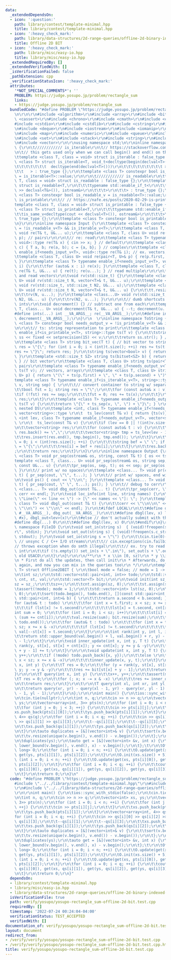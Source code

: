 ```yaml
---
data:
  _extendedDependsOn:
  - icon: ':question:'
    path: library/contest/template-minimal.hpp
    title: library/contest/template-minimal.hpp
  - icon: ':heavy_check_mark:'
    path: library/data-structures/2d-range-queries/offline-2d-binary-indexed-tree.hpp
    title: Offline 2D BIT
  - icon: ':heavy_check_mark:'
    path: library/misc/easy-io.hpp
    title: library/misc/easy-io.hpp
  _extendedRequiredBy: []
  _extendedVerifiedWith: []
  _isVerificationFailed: false
  _pathExtension: cpp
  _verificationStatusIcon: ':heavy_check_mark:'
  attributes:
    '*NOT_SPECIAL_COMMENTS*': ''
    PROBLEM: https://judge.yosupo.jp/problem/rectangle_sum
    links:
    - https://judge.yosupo.jp/problem/rectangle_sum
  bundledCode: "#define PROBLEM \"https://judge.yosupo.jp/problem/rectangle_sum\"\r\
    \n\r\n\r\n#include <algorithm>\r\n#include <array>\r\n#include <bitset>\r\n#include\
    \ <cassert>\r\n#include <chrono>\r\n#include <cmath>\r\n#include <complex>\r\n\
    #include <cstdio>\r\n#include <cstdlib>\r\n#include <cstring>\r\n#include <ctime>\r\
    \n#include <deque>\r\n#include <iostream>\r\n#include <iomanip>\r\n#include <list>\r\
    \n#include <map>\r\n#include <numeric>\r\n#include <queue>\r\n#include <random>\r\
    \n#include <set>\r\n#include <stack>\r\n#include <string>\r\n#include <unordered_map>\r\
    \n#include <vector>\r\n\r\nusing namespace std;\n\r\ninline namespace Helpers\
    \ {\r\n\t//////////// is_iterable\r\n\t// https://stackoverflow.com/questions/13830158/check-if-a-variable-type-is-iterable\r\
    \n\t// this gets used only when we can call begin() and end() on that type\r\n\
    \ttemplate <class T, class = void> struct is_iterable : false_type {};\r\n\ttemplate\
    \ <class T> struct is_iterable<T, void_t<decltype(begin(declval<T>())),\r\n\t\t\
    \t\t\t\t\t\t\t  decltype(end(declval<T>()))\r\n\t\t\t\t\t\t\t\t\t >\r\n\t\t\t\t\
    \t\t   > : true_type {};\r\n\ttemplate <class T> constexpr bool is_iterable_v\
    \ = is_iterable<T>::value;\r\n\r\n\t//////////// is_readable\r\n\ttemplate <class\
    \ T, class = void> struct is_readable : false_type {};\r\n\ttemplate <class T>\
    \ struct is_readable<T,\r\n\t\t\ttypename std::enable_if_t<\r\n\t\t\t\tis_same_v<decltype(cin\
    \ >> declval<T&>()), istream&>\r\n\t\t\t>\r\n\t\t> : true_type {};\r\n\ttemplate\
    \ <class T> constexpr bool is_readable_v = is_readable<T>::value;\r\n\r\n\t////////////\
    \ is_printable\r\n\t// // https://nafe.es/posts/2020-02-29-is-printable/\r\n\t\
    template <class T, class = void> struct is_printable : false_type {};\r\n\ttemplate\
    \ <class T> struct is_printable<T,\r\n\t\t\ttypename std::enable_if_t<\r\n\t\t\
    \t\tis_same_v<decltype(cout << declval<T>()), ostream&>\r\n\t\t\t>\r\n\t\t> :\
    \ true_type {};\r\n\ttemplate <class T> constexpr bool is_printable_v = is_printable<T>::value;\r\
    \n}\r\n\r\ninline namespace Input {\r\n\ttemplate <class T> constexpr bool needs_input_v\
    \ = !is_readable_v<T> && is_iterable_v<T>;\r\n\ttemplate <class T, class... U>\
    \ void re(T& t, U&... u);\r\n\ttemplate <class T, class U> void re(pair<T, U>&\
    \ p); // pairs\r\n\r\n\t// re: read\r\n\ttemplate <class T> typename enable_if<is_readable_v<T>,\
    \ void>::type re(T& x) { cin >> x; } // default\r\n\ttemplate <class T> void re(complex<T>&\
    \ c) { T a, b; re(a, b); c = {a, b}; } // complex\r\n\ttemplate <class T> typename\
    \ enable_if<needs_input_v<T>, void>::type re(T& i); // ex. vectors, arrays\r\n\
    \ttemplate <class T, class U> void re(pair<T, U>& p) { re(p.first, p.second);\
    \ }\r\n\ttemplate <class T> typename enable_if<needs_input_v<T>, void>::type re(T&\
    \ i) {\r\n\t\tfor (auto& x : i) re(x); }\r\n\ttemplate <class T, class... U> void\
    \ re(T& t, U&... u) { re(t); re(u...); } // read multiple\r\n\r\n\t// rv: resize\
    \ and read vectors\r\n\tvoid rv(std::size_t) {}\r\n\ttemplate <class T, class...\
    \ U> void rv(std::size_t N, vector<T>& t, U&... u);\r\n\ttemplate <class...U>\
    \ void rv(std::size_t, std::size_t N2, U&... u);\r\n\ttemplate <class T, class...\
    \ U> void rv(std::size_t N, vector<T>& t, U&... u) {\r\n\t\tt.resize(N); re(t);\r\
    \n\t\trv(N, u...); }\r\n\ttemplate <class...U> void rv(std::size_t, std::size_t\
    \ N2, U&... u) {\r\n\t\trv(N2, u...); }\r\n\r\n\t// dumb shortcuts to read in\
    \ ints\r\n\tvoid decrement() {} // subtract one from each\r\n\ttemplate <class\
    \ T, class... U> void decrement(T& t, U&... u) { --t; decrement(u...); }\r\n\t\
    #define ints(...) int __VA_ARGS__; re(__VA_ARGS__);\r\n\t#define int1(...) ints(__VA_ARGS__);\
    \ decrement(__VA_ARGS__);\r\n}\r\n  \r\ninline namespace ToString {\r\n\ttemplate\
    \ <class T> constexpr bool needs_output_v = !is_printable_v<T> && is_iterable_v<T>;\r\
    \n\r\n\t// ts: string representation to print\r\n\ttemplate <class T> typename\
    \ enable_if<is_printable_v<T>, string>::type ts(T v) {\r\n\t\tstringstream ss;\
    \ ss << fixed << setprecision(15) << v;\r\n\t\treturn ss.str(); } // default\r\
    \n\ttemplate <class T> string bit_vec(T t) { // bit vector to string\r\n\t\tstring\
    \ res = \"{\"; for (int i = 0; i < (int)t.size(); ++i) res += ts(t[i]);\r\n\t\t\
    res += \"}\"; return res; }\r\n\tstring ts(vector<bool> v) { return bit_vec(v);\
    \ }\r\n\ttemplate <std::size_t SZ> string ts(bitset<SZ> b) { return bit_vec(b);\
    \ } // bit vector\r\n\ttemplate <class T, class U> string ts(pair<T, U> p); //\
    \ pairs\r\n\ttemplate <class T> typename enable_if<needs_output_v<T>, string>::type\
    \ ts(T v); // vectors, arrays\r\n\ttemplate <class T, class U> string ts(pair<T,\
    \ U> p) { return \"(\" + ts(p.first) + \", \" + ts(p.second) + \")\"; }\r\n\t\
    template <class T> typename enable_if<is_iterable_v<T>, string>::type ts_sep(T\
    \ v, string sep) { \r\n\t\t// convert container to string w/ separator sep\r\n\
    \t\tbool fst = 1; string res = \"\";\r\n\t\tfor (const auto& x : v) { \r\n\t\t\
    \tif (!fst) res += sep;\r\n\t\t\tfst = 0; res += ts(x);\r\n\t\t}\r\n\t\treturn\
    \ res;\r\n\t}\r\n\ttemplate <class T> typename enable_if<needs_output_v<T>, string>::type\
    \ ts(T v) {\r\n\t\treturn \"{\" + ts_sep(v, \", \") + \"}\"; } \r\n\r\n\t// for\
    \ nested DS\r\n\ttemplate <int, class T> typename enable_if<!needs_output_v<T>,\
    \ vector<string>>::type \r\n\t  ts_lev(const T& v) { return {ts(v)}; }\r\n\ttemplate\
    \ <int lev, class T> typename enable_if<needs_output_v<T>, vector<string>>::type\
    \ \r\n\t  ts_lev(const T& v) {\r\n\t\tif (lev == 0 || !(int)v.size()) return {ts(v)};\r\
    \n\t\tvector<string> res;\r\n\t\tfor (const auto& t : v) {\r\n\t\t\tif ((int)res.size())\
    \ res.back() += \",\";\r\n\t\t\tvector<string> tmp = ts_lev<lev - 1>(t);\r\n\t\
    \t\tres.insert(res.end(), tmp.begin(), tmp.end()); \r\n\t\t}\r\n\t\tfor (int i\
    \ = 0; i < (int)res.size(); ++i) {\r\n\t\t\tstring bef = \" \"; if (i == 0) bef\
    \ = \"{\";\r\n\t\t\tres[i] = bef + res[i];\r\n\t\t}\r\n\t\tres.back() += \"}\"\
    ;\r\n\t\treturn res;\r\n\t}\r\n}\r\n\r\ninline namespace Output {\r\n\ttemplate\
    \ <class T> void pr_sep(ostream& os, string, const T& t) { os << ts(t); }\r\n\t\
    template <class T, class... U> void pr_sep(ostream& os, string sep, const T& t,\
    \ const U&... u) {\r\n\t\tpr_sep(os, sep, t); os << sep; pr_sep(os, sep, u...);\
    \ }\r\n\t// print w/ no spaces\r\n\ttemplate <class... T> void pr(const T&...\
    \ t) { pr_sep(cout, \"\", t...); } \r\n\t// print w/ spaces, end with newline\r\
    \n\tvoid ps() { cout << \"\\n\"; }\r\n\ttemplate <class... T> void ps(const T&...\
    \ t) { pr_sep(cout, \" \", t...); ps(); } \r\n\t// debug to cerr\r\n\ttemplate\
    \ <class... T> void dbg_out(const T&... t) {\r\n\t\tpr_sep(cerr, \" | \", t...);\
    \ cerr << endl; }\r\n\tvoid loc_info(int line, string names) {\r\n\t\tcerr <<\
    \ \"Line(\" << line << \") -> [\" << names << \"]: \"; }\r\n\ttemplate <int lev,\
    \ class T> void dbgl_out(const T& t) {\r\n\t\tcerr << \"\\n\\n\" << ts_sep(ts_lev<lev>(t),\
    \ \"\\n\") << \"\\n\" << endl; }\r\n\t#ifdef LOCAL\r\n\t\t#define dbg(...) loc_info(__LINE__,\
    \ #__VA_ARGS__), dbg_out(__VA_ARGS__)\r\n\t\t#define dbgl(lev, x) loc_info(__LINE__,\
    \ #x), dbgl_out<lev>(x)\r\n\t#else // don't actually submit with this\r\n\t\t\
    #define dbg(...) 0\r\n\t\t#define dbgl(lev, x) 0\r\n\t#endif\r\n}\r\n\r\ninline\
    \ namespace FileIO {\r\n\tvoid set_in(string s)  { (void)!freopen(s.c_str(), \"\
    r\", stdin); }\r\n\tvoid set_out(string s) { (void)!freopen(s.c_str(), \"w\",\
    \ stdout); }\r\n\tvoid set_io(string s = \"\") {\r\n\t\tcin.tie(0)->sync_with_stdio(0);\
    \ // unsync C / C++ I/O streams\r\n\t\t// cin.exceptions(cin.failbit);\r\n\t\t\
    // throws exception when do smth illegal\r\n\t\t// ex. try to read letter into\
    \ int\r\n\t\tif (!s.empty()) set_in(s + \".in\"), set_out(s + \".out\"); // for\
    \ old USACO\r\n\t}\r\n}\r\n\r\n/**\r\n * x \\in [0, sz)\r\n * y \\in [0, sz)\r\
    \n * First do all the updates, then call init\r\n * Afterwards, do the updates\
    \ again, and now you can mix in the queries too\r\n */\r\n\r\ntemplate <class\
    \ T> struct Offline2DBIT { \r\n\tbool mode = false; // mode = 1 -> initialized\r\
    \n\tint sz;\r\n\tstd::vector<std::pair<int, int>> todo;\r\n\tstd::vector<int>\
    \ cnt, st, val;\r\n\tstd::vector<T> bit;\r\n\r\n\tvoid init(int sz_) {\r\n\t\t\
    sz = sz_;\r\n\t\tsz++;\r\n\t\tcnt.assign(sz, 0);\r\n\t\tst.assign(sz, 0);\r\n\t\
    \tassert(!mode); mode = 1;\r\n\t\tstd::vector<int> lst(sz, 0);\r\n\t\tcnt.assign(sz,\
    \ 0);\r\n\t\tsort(todo.begin(), todo.end(), [](const std::pair<int, int>& a, const\
    \ std::pair<int, int>& b) { \r\n\t\t\treturn a.second < b.second; });\r\n\t\t\
    for (auto& t : todo) \r\n\t\t\tfor (int x = t.first; x < sz; x += x & -x)\r\n\t\
    \t\t\tif (lst[x] != t.second)\r\n\t\t\t\t\tlst[x] = t.second, cnt[x]++;\r\n\t\t\
    int sum = 0; \r\n\t\tfor (int i = 0; i < sz; i++)\r\n\t\t\tlst[i] = 0, st[i] =\
    \ (sum += cnt[i]);\r\n\t\tval.resize(sum); bit.resize(sum);\r\n\t\treverse(todo.begin(),\
    \ todo.end());\r\n\t\tfor (auto& t : todo) \r\n\t\t\tfor (int x = t.first; x <\
    \ sz; x += x & -x)\r\n\t\t\t\tif (lst[x] != t.second)\r\n\t\t\t\t\tlst[x] = t.second,\
    \ val[--st[x]] = t.second;\r\n\t}\r\n\r\n\tint rank(int y, int l, int r) {\r\n\
    \t\treturn std::upper_bound(val.begin() + l, val.begin() + r, y) - val.begin()\
    \ - l;\r\n\t}\r\n\r\n\tvoid inner_update(int x, int y, T t) {\r\n\t\tfor (y =\
    \ rank(y, st[x], st[x] + cnt[x]); y <= cnt[x]; y += y & -y)\r\n\t\t\tbit[st[x]\
    \ + y - 1] += t;\r\n\t}\r\n\r\n\tvoid update(int x, int y, T t) {\r\n\t\tx++,\
    \ y++;\r\n\t\tif (!mode) todo.push_back({x, y});\r\n\t\telse \r\n\t\t\tfor (;\
    \ x < sz; x += x & -x)\r\n\t\t\t\tinner_update(x, y, t);\r\n\t}\r\n\r\n\tT inner_query(int\
    \ x, int y) {\r\n\t\tT res = 0;\r\n\t\tfor (y = rank(y, st[x], st[x] + cnt[x]);\
    \ y; y -= y & -y)\r\n\t\t\tres += bit[st[x] + y - 1];\r\n\t\treturn res;\r\n\t\
    }\r\n\r\n\tT query(int x, int y) {\r\n\t\tx++, y++;\r\n\t\tassert(mode);\r\n\t\
    \tT res = 0;\r\n\t\tfor (; x; x -= x & -x) \r\n\t\t\tres += inner_query(x, y);\r\
    \n\t\treturn res;\r\n\t}\r\n\t\r\n\tT query(int xl, int xr, int yl, int yr) {\r\
    \n\t\treturn query(xr, yr) - query(xl - 1, yr) - query(xr, yl - 1) + query(xl\
    \ - 1, yl - 1);\r\n\t}\r\n};\r\n\r\nint main() {\r\n\tios::sync_with_stdio(false);\r\
    \n\tcin.tie(nullptr);\r\n\tint n, q;\r\n\tcin >> n >> q;\r\n\tvector<int> xs,\
    \ ys;\r\n\tvector<array<int, 3>> pts(n);\r\n\tfor (int i = 0; i < n; ++i) {\r\n\
    \t\tfor (int j = 0; j < 3; ++j) {\r\n\t\t\tcin >> pts[i][j];\r\n\t\t}\r\n\t\t\
    xs.push_back(pts[i][0]);\r\n\t\tys.push_back(pts[i][1]);\r\n\t}\r\n\tvector<array<int,\
    \ 4>> qs(q);\r\n\tfor (int i = 0; i < q; ++i) {\r\n\t\tcin >> qs[i][0] >> qs[i][2]\
    \ >> qs[i][1] >> qs[i][3];\r\n\t\t--qs[i][1];\r\n\t\t--qs[i][3];\r\n\t\txs.push_back(qs[i][0]);\r\
    \n\t\txs.push_back(qs[i][1]);\r\n\t\tys.push_back(qs[i][2]);\r\n\t\tys.push_back(qs[i][3]);\r\
    \n\t}\r\n\tauto duplicates = [&](vector<int>& v) {\r\n\t\tsort(v.begin(), v.end());\r\
    \n\t\tv.resize(unique(v.begin(), v.end()) - v.begin());\r\n\t};\r\n\tduplicates(xs);\r\
    \n\tduplicates(ys);\r\n\tauto get = [&](vector<int> &v, int x) {\r\n\t\treturn\
    \ lower_bound(v.begin(), v.end(), x) - v.begin();\r\n\t};\t\r\n\tOffline2DBIT<long\
    \ long> O;\r\n\tfor (int i = 0; i < n; ++i) {\r\n\t\tO.update(get(xs, pts[i][0]),\
    \ get(ys, pts[i][1]), pts[i][2]);\r\n\t}\r\n\tO.init(xs.size() + 5);\r\n\tfor\
    \ (int i = 0; i < n; ++i) {\r\n\t\tO.update(get(xs, pts[i][0]), get(ys, pts[i][1]),\
    \ pts[i][2]);\r\n\t}\r\n\tfor (int i = 0; i < q; ++i) {\r\n\t\tcout << O.query(get(xs,\
    \ qs[i][0]), get(xs, qs[i][1]), get(ys, qs[i][2]), get(ys, qs[i][3])) << '\\n';\r\
    \n\t}\r\n\treturn 0;\r\n}\n"
  code: "#define PROBLEM \"https://judge.yosupo.jp/problem/rectangle_sum\"\r\n\r\n\
    #include \"../../library/contest/template-minimal.hpp\"\r\n#include \"../../library/misc/easy-io.hpp\"\
    \r\n#include \"../../library/data-structures/2d-range-queries/offline-2d-binary-indexed-tree.hpp\"\
    \r\n\r\nint main() {\r\n\tios::sync_with_stdio(false);\r\n\tcin.tie(nullptr);\r\
    \n\tint n, q;\r\n\tcin >> n >> q;\r\n\tvector<int> xs, ys;\r\n\tvector<array<int,\
    \ 3>> pts(n);\r\n\tfor (int i = 0; i < n; ++i) {\r\n\t\tfor (int j = 0; j < 3;\
    \ ++j) {\r\n\t\t\tcin >> pts[i][j];\r\n\t\t}\r\n\t\txs.push_back(pts[i][0]);\r\
    \n\t\tys.push_back(pts[i][1]);\r\n\t}\r\n\tvector<array<int, 4>> qs(q);\r\n\t\
    for (int i = 0; i < q; ++i) {\r\n\t\tcin >> qs[i][0] >> qs[i][2] >> qs[i][1] >>\
    \ qs[i][3];\r\n\t\t--qs[i][1];\r\n\t\t--qs[i][3];\r\n\t\txs.push_back(qs[i][0]);\r\
    \n\t\txs.push_back(qs[i][1]);\r\n\t\tys.push_back(qs[i][2]);\r\n\t\tys.push_back(qs[i][3]);\r\
    \n\t}\r\n\tauto duplicates = [&](vector<int>& v) {\r\n\t\tsort(v.begin(), v.end());\r\
    \n\t\tv.resize(unique(v.begin(), v.end()) - v.begin());\r\n\t};\r\n\tduplicates(xs);\r\
    \n\tduplicates(ys);\r\n\tauto get = [&](vector<int> &v, int x) {\r\n\t\treturn\
    \ lower_bound(v.begin(), v.end(), x) - v.begin();\r\n\t};\t\r\n\tOffline2DBIT<long\
    \ long> O;\r\n\tfor (int i = 0; i < n; ++i) {\r\n\t\tO.update(get(xs, pts[i][0]),\
    \ get(ys, pts[i][1]), pts[i][2]);\r\n\t}\r\n\tO.init(xs.size() + 5);\r\n\tfor\
    \ (int i = 0; i < n; ++i) {\r\n\t\tO.update(get(xs, pts[i][0]), get(ys, pts[i][1]),\
    \ pts[i][2]);\r\n\t}\r\n\tfor (int i = 0; i < q; ++i) {\r\n\t\tcout << O.query(get(xs,\
    \ qs[i][0]), get(xs, qs[i][1]), get(ys, qs[i][2]), get(ys, qs[i][3])) << '\\n';\r\
    \n\t}\r\n\treturn 0;\r\n}"
  dependsOn:
  - library/contest/template-minimal.hpp
  - library/misc/easy-io.hpp
  - library/data-structures/2d-range-queries/offline-2d-binary-indexed-tree.hpp
  isVerificationFile: true
  path: verify/yosupo/yosupo-rectangle_sum-offline-2d-bit.test.cpp
  requiredBy: []
  timestamp: '2022-07-24 00:24:04-04:00'
  verificationStatus: TEST_ACCEPTED
  verifiedWith: []
documentation_of: verify/yosupo/yosupo-rectangle_sum-offline-2d-bit.test.cpp
layout: document
redirect_from:
- /verify/verify/yosupo/yosupo-rectangle_sum-offline-2d-bit.test.cpp
- /verify/verify/yosupo/yosupo-rectangle_sum-offline-2d-bit.test.cpp.html
title: verify/yosupo/yosupo-rectangle_sum-offline-2d-bit.test.cpp
---
```

